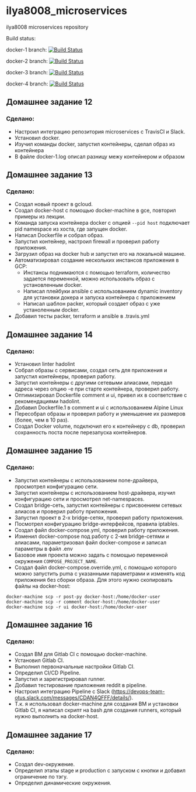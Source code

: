 # ilya8008_microservices
ilya8008 microservices repository

Build status:

docker-1 branch: [![Build Status](https://travis-ci.com/Otus-DevOps-2018-09/ilya8008_microservices.svg?branch=docker-1)](https://travis-ci.com/Otus-DevOps-2018-09/ilya8008_microservices)

docker-2 branch: [![Build Status](https://travis-ci.com/Otus-DevOps-2018-09/ilya8008_microservices.svg?branch=docker-2)](https://travis-ci.com/Otus-DevOps-2018-09/ilya8008_microservices)

docker-3 branch: [![Build Status](https://travis-ci.com/Otus-DevOps-2018-09/ilya8008_microservices.svg?branch=docker-3)](https://travis-ci.com/Otus-DevOps-2018-09/ilya8008_microservices)

docker-4 branch: [![Build Status](https://travis-ci.com/Otus-DevOps-2018-09/ilya8008_microservices.svg?branch=docker-4)](https://travis-ci.com/Otus-DevOps-2018-09/ilya8008_microservices)

## Домашнее задание 12

### Сделано:

- Настроил интеграцию репозитория microservices с TravisCI и Slack.
- Установил docker.
- Изучил команды docker, запустил контейнеры, сделал образ из контейнера
- В файле docker-1.log описал разницу межу контейнером и образом

## Домашнее задание 13

### Сделано:

- Создал новый проект в gcloud.
- Создал docker-host с помощью docker-machine в gce, повторил примеры из лекции.
- Команда запуска контейнера docker с опцией `--pid host` подключает pid namespace из хоста, где запущен docker.
- Написал Dockerfile и собрал образ.
- Запустил контейнер, настроил firewall и проверил работу приложения.
- Загрузил образ на docker hub и запустил его на локальной машине.
- Автоматизировал создание нескольких инстансов приложения в GCP:
    - Инстансы поднимаются с помощью terraform, количество задается переменной, можно использовать образ с установленным docker.
    - Написал плейбуки ansible с использованием dynamic inventory для установки докера и запуска контейнера с приложением
    - Написал шаблон packer, который создает образ с уже устаноленным docker.
- Добавил тесты packer, terraform и ansible в .travis.yml 

## Домашнее задание 14

### Сделано:

- Установил linter hadolint
- Собрал образы с сервисами, создал сеть для приложения и запустил контейнеры, проверил работу.
- Запустил контейнеры с другими сетевыми алиасами, передал адреса через опцию -e при старте контейнера, проверил работу.
- Оптимизировал Dockerfile comment и ui, привел их в соответствие с рекомендациями hadolint.
- Добавил Dockerfile.1 в comment и ui с использованием Alpine Linux
- Пересобрал образы и проверил работу и уменьшение их размеров (более, чем в 10 раз).
- Создал Docker volume, подключил его к контейнеру с db, проверил сохранность поста после перезапуска контейнеров.

## Домашнее задание 15

### Сделано:

- Запустил контейнеры с использованием none-драйвера, просмотрел конфигурацию сети.
- Запустил контейнеры с использованием host-драйвера, изучил конфигурацию сети и просмотрел net-namespaces.
- Создал bridge-сеть, запустил контейнеры с присвоением сетевых алиасов и проверил работу приложения.
- Запустил проект в 2-х bridge-сетях, проверил работу приложения.
- Посмотрел конфигурацию bridge-интерфейсов, правила iptables.
- Создал файл docker-compose.yml, проверил работу приложения.
- Изменил docker-compose под работу с 2-мя bridge-сетями и алиасами, параметризовал файл docker-compose и записал параметры в файл .env
- Базовое имя проекта можно задать с помощью переменной окружения ```COMPOSE_PROJECT_NAME```.
- Создал файл docker-compose.override.yml, с помощью которого можно запустить puma с указанными параметрами и изменять код приложения без сборки образа. Для этого нужно скопировать файлы на docker-host:
```
docker-machine scp -r post-py docker-host:/home/docker-user
docker-machine scp -r comment docker-host:/home/docker-user
docker-machine scp -r ui docker-host:/home/docker-user
```

## Домашнее задание 16

### Сделано:

- Создал ВМ для Gitlab CI с помощью docker-machine.
- Установил Gitlab CI.
- Выполнил первоначальные настройки Gitlab CI.
- Определил CI/CD Pipeline.
- Запустил и зарегистрировал runner.
- Добавил тестирование приложения reddit в pipeline.
- Настроил интеграцию Pipeline с Slack (https://devops-team-otus.slack.com/messages/CDAN4QFFF/details/).
- Т.к. я использовал docker-machine для создания ВМ и установки Gitlab CI, я написал скрипт на bash для создания runners, который нужно выполнить на docker-host.

## Домашнее задание 17

### Сделано:

- Создал dev-окружение.
- Определил этапы stage и production c запуском с кнопки и добавил ограничение по тэгу.
- Определил динамические окружения.
